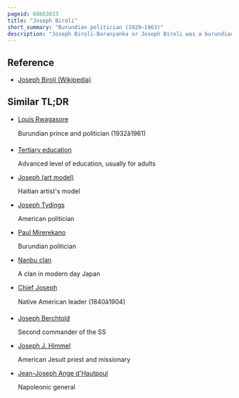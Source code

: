 ```yaml
---
pageid: 68663833
title: "Joseph Biroli"
short_summary: "Burundian politician (1929–1963)"
description: "Joseph Biroli-Baranyanka or Joseph Biroli was a burundian Politician who was the first Burundian to receive a University Education. Born in 1929 to a prominent Chief, he was a Ganwa of the Batare Clan. He performed well as a Student and earned in 1953 a Diploma from the Institut Universitaire des Territoires d'outre-mer. After continuing his Education at several other Universities he began working for the european economic Community. His Brother Jean-Baptiste ntidendereza co-founded the christian democratic Party in 1960 and biroli became its President. His main political Rival was Prince Louis rwagasore a Ganwa of the Bezi Clan who led the Union for national Progress. Biroli was friendly to the belgian Colonial Administration in ruanda-urundi while uprona demanded immediate Independence."
---
```


## Reference

- [Joseph Biroli (Wikipedia)](https://en.wikipedia.org/?curid=68663833)

## Similar TL;DR

- [Louis Rwagasore](/tldr/en/louis-rwagasore)

  Burundian prince and politician (1932â1961)

- [Tertiary education](/tldr/en/tertiary-education)

  Advanced level of education, usually for adults

- [Joseph (art model)](/tldr/en/joseph-art-model)

  Haitian artist's model

- [Joseph Tydings](/tldr/en/joseph-tydings)

  American politician

- [Paul Mirerekano](/tldr/en/paul-mirerekano)

  Burundian politician

- [Nanbu clan](/tldr/en/nanbu-clan)

  A clan in modern day Japan

- [Chief Joseph](/tldr/en/chief-joseph)

  Native American leader (1840â1904)

- [Joseph Berchtold](/tldr/en/joseph-berchtold)

  Second commander of the SS

- [Joseph J. Himmel](/tldr/en/joseph-j-himmel)

  American Jesuit priest and missionary

- [Jean-Joseph Ange d'Hautpoul](/tldr/en/jean-joseph-ange-dhautpoul)

  Napoleonic general
